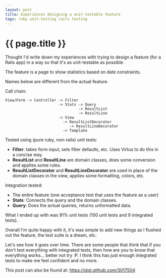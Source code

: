 ```yaml
---
layout: post
title: Experiences designing a unit-testable feature 
tags: ruby unit-testing rails testing
---
```


{{ page.title }}
====

Thought I'd write down my experiences with trying to design a feature (for a Rails app) in a way so that it's as unit-testable as possible.

The feature is a page to show statistics based on date constraints.

Names below are different from the actual feature.

Call chain: 

    View/Form -> Controller -> Filter
                            -> Stats -> Query
                                     -> ResultList
                                     -> ResultLine
                            -> View
                              -> ResultListDecorator
                                 -> ResultLineDecorator
                              -> Template

Tested using (pure ruby, non-rails) unit tests:

- **Filter**: takes form input, sets filter defaults, etc. Uses Virtus to do this in a concise way.
- **ResultList** and **ResultLine** are domain classes, does some conversion and applies some rules.
- **ResultListDecorator** and **ResultLineDecorator** are used in place of the domain classes in the view, applies some formatting, colors, etc.

Integration tested:

- The entire feature (one acceptance test that uses the feature as a user)
- **Stats**: Connects the query and the domain classes.
- **Query**: Does the actual queries, returns unformatted data.

What I ended up with was 91% unit tests (100 unit tests and 9 integrated tests).

Overall I'm quite happy with it, it's was simple to add new things as I flushed out the feature, the test suite is a dream, etc.

Let's see how it goes over time. There are some people that think that if you don't test everything with integrated tests, then how are you to know that everything works... better not try :P. I think this has just enough integrated tests to make me feel confident and no more.

This post can also be found at: https://gist.github.com/3017504

